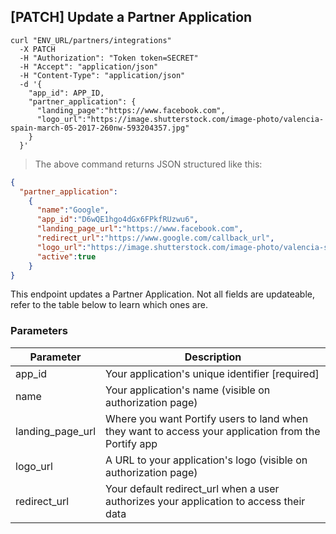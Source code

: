 ## [PATCH] Update a Partner Application

```shell
curl "ENV_URL/partners/integrations"
  -X PATCH
  -H "Authorization": "Token token=SECRET"
  -H "Accept": "application/json"
  -H "Content-Type": "application/json"
  -d '{
    "app_id": APP_ID,
    "partner_application": {
      "landing_page":"https://www.facebook.com",
      "logo_url":"https://image.shutterstock.com/image-photo/valencia-spain-march-05-2017-260nw-593204357.jpg"
    }
  }'
```
> The above command returns JSON structured like this:

```json
{
  "partner_application":
    {
      "name":"Google",
      "app_id":"D6wQE1hgo4dGx6FPkfRUzwu6",
      "landing_page_url":"https://www.facebook.com",
      "redirect_url":"https://www.google.com/callback_url",
      "logo_url":"https://image.shutterstock.com/image-photo/valencia-spain-march-05-2017-260nw-593204357.jpg",
      "active":true
    }
}
```

This endpoint updates a Partner Application. Not all fields are updateable, refer to the table below to learn which ones are. 

### Parameters

Parameter | Description
--------- | -----------
app_id | Your application's unique identifier [required]
name | Your application's name (visible on authorization page)
landing_page_url | Where you want Portify users to land when they want to access your application from the Portify app
logo_url | A URL to your application's logo (visible on authorization page)
redirect_url | Your default redirect_url when a user authorizes your application to access their data


